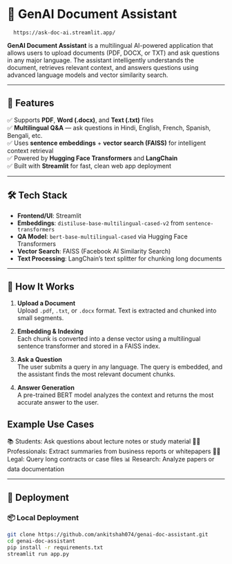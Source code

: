 # 🧠 GenAI Document Assistant
      https://ask-doc-ai.streamlit.app/
**GenAI Document Assistant** is a multilingual AI-powered application that allows users to upload documents (PDF, DOCX, or TXT) and ask questions in any major language. The assistant intelligently understands the document, retrieves relevant context, and answers questions using advanced language models and vector similarity search.

---

## 🌟 Features

✅ Supports **PDF**, **Word (.docx)**, and **Text (.txt)** files  
✅ **Multilingual Q&A** — ask questions in Hindi, English, French, Spanish, Bengali, etc.  
✅ Uses **sentence embeddings** + **vector search (FAISS)** for intelligent context retrieval  
✅ Powered by **Hugging Face Transformers** and **LangChain**  
✅ Built with **Streamlit** for fast, clean web app deployment  

---

## 🛠️ Tech Stack

- **Frontend/UI**: Streamlit  
- **Embeddings**: `distiluse-base-multilingual-cased-v2` from `sentence-transformers`  
- **QA Model**: `bert-base-multilingual-cased` via Hugging Face Transformers  
- **Vector Search**: FAISS (Facebook AI Similarity Search)  
- **Text Processing**: LangChain’s text splitter for chunking long documents  

---

## 🧠 How It Works

1. **Upload a Document**  
   Upload `.pdf`, `.txt`, or `.docx` format. Text is extracted and chunked into small segments.

2. **Embedding & Indexing**  
   Each chunk is converted into a dense vector using a multilingual sentence transformer and stored in a FAISS index.

3. **Ask a Question**  
   The user submits a query in any language. The query is embedded, and the assistant finds the most relevant document chunks.

4. **Answer Generation**  
   A pre-trained BERT model analyzes the context and returns the most accurate answer to the user.

## Example Use Cases
📚 Students: Ask questions about lecture notes or study material
🧑‍💼 Professionals: Extract summaries from business reports or whitepapers
👨‍⚖️ Legal: Query long contracts or case files
📊 Research: Analyze papers or data documentation


---

## 🚀 Deployment

### 📦 Local Deployment

```bash
git clone https://github.com/ankitshah074/genai-doc-assistant.git
cd genai-doc-assistant
pip install -r requirements.txt
streamlit run app.py
